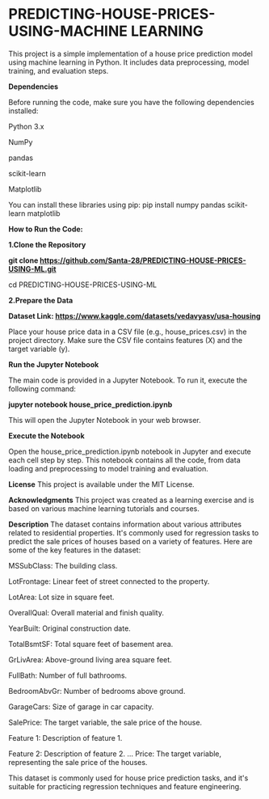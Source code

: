 # PREDICTING-HOUSE-PRICES-USING-MACHINE LEARNING

This project is a simple implementation of a house price prediction model using machine learning in Python. It includes data preprocessing, model training, and evaluation steps.

**Dependencies**

Before running the code, make sure you have the following dependencies installed:

Python 3.x

NumPy

pandas

scikit-learn

Matplotlib

You can install these libraries using pip:
pip install numpy pandas scikit-learn matplotlib

**How to Run the Code:**

**1.Clone the Repository**

**git clone https://github.com/Santa-28/PREDICTING-HOUSE-PRICES-USING-ML.git**

cd PREDICTING-HOUSE-PRICES-USING-ML

**2.Prepare the Data**

**Dataset Link: https://www.kaggle.com/datasets/vedavyasv/usa-housing**

Place your house price data in a CSV file (e.g., house_prices.csv) in the project directory. Make sure the CSV file contains features (X) and the target variable (y).

**Run the Jupyter Notebook**

The main code is provided in a Jupyter Notebook. To run it, execute the following command:

**jupyter notebook house_price_prediction.ipynb**

This will open the Jupyter Notebook in your web browser.

**Execute the Notebook**

Open the house_price_prediction.ipynb notebook in Jupyter and execute each cell step by step. This notebook contains all the code, from data loading and preprocessing to model training and evaluation.

**License**
This project is available under the MIT License.

**Acknowledgments**
This project was created as a learning exercise and is based on various machine learning tutorials and courses.

**Description**
The dataset contains information about various attributes related to residential properties. It's commonly used for regression tasks to predict the sale prices of houses based on a variety of features. Here are some of the key features in the dataset:

MSSubClass: The building class.

LotFrontage: Linear feet of street connected to the property.

LotArea:  Lot size in square feet.

OverallQual:  Overall material and finish quality.

YearBuilt:  Original construction date.

TotalBsmtSF: Total square feet of basement area.

GrLivArea: Above-ground living area square feet.

FullBath: Number of full bathrooms.

BedroomAbvGr: Number of bedrooms above ground.

GarageCars: Size of garage in car capacity.

SalePrice: The target variable, the sale price of the house.

Feature 1: Description of feature 1.

Feature 2: Description of feature 2.
...
Price: The target variable, representing the sale price of the houses.

This dataset is commonly used for house price prediction tasks, and it's suitable for practicing regression techniques and feature engineering.


